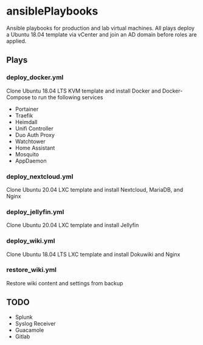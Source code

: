 # ansiblePlaybooks

Ansible playbooks for production and lab virtual machines.  All plays deploy a Ubuntu 18.04 template via vCenter and join an AD domain before roles are applied.


## Plays
### deploy_docker.yml
Clone Ubuntu 18.04 LTS KVM template and install Docker and Docker-Compose to run the following services
* Portainer
* Traefik
* Heimdall
* Unifi Controller
* Duo Auth Proxy
* Watchtower
* Home Assistant
* Mosquito
* AppDaemon
  
### deploy_nextcloud.yml
Clone Ubuntu 20.04 LXC template and install Nextcloud, MariaDB, and Nginx


### deploy_jellyfin.yml
Clone Ubuntu 20.04 LXC template and install Jellyfin




### deploy_wiki.yml
Clone Ubuntu 18.04 LTS LXC template and install Dokuwiki and Nginx



### restore_wiki.yml
Restore wiki content and settings from backup


## TODO
* Splunk
* Syslog Receiver
* Guacamole
* Gitlab

